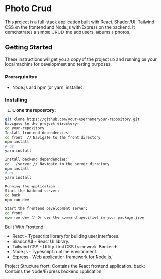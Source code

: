 # Photo Crud

This project is a full-stack application built with React, Shadcn/UI, Tailwind CSS on the frontend and Node.js with Express on the backend.  It demonstrates a simple CRUD, the add users, albums e photos.

## Getting Started

These instructions will get you a copy of the project up and running on your local machine for development and testing purposes.

### Prerequisites

* Node.js and npm (or yarn) installed.

### Installing

1. **Clone the repository:**

```bash
git clone https://github.com/your-username/your-repository.git
Navigate to the project directory:
cd your-repository
Install frontend dependencies:
cd front  // Navigate to the front directory
npm install
# or
yarn install

Install backend dependencies:
cd ../server // Navigate to the server directory
npm install
# or
yarn install

Running the application
Start the backend server:
cd back
npm run dev

Start the frontend development server:
cd front
npm run dev // Or use the command specified in your package.json
```

Built With
Frontend:
- React - Typescript library for building user interfaces.
- Shadcn/UI - React UI library.
- Tailwind CSS - Utility-first CSS framework.
Backend:
- Node.js - Typescript runtime environment.
- Express - Web application framework for Node.js.]
  
Project Structure
front: Contains the React frontend application.
back: Contains the Node/Express backend application.
